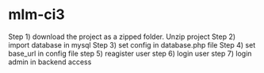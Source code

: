 # mlm-ci3

Step 1)  download the project as a zipped folder. Unzip project
Step 2)  import database in mysql
Step 3)  set config in database.php file
Step 4)  set base_url in config file
step 5)  reagister user
step 6)  login user
step 7)  login admin in backend access
